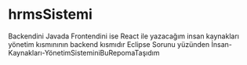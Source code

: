 # hrmsSistemi
Backendini Javada Frontendini ise React ile yazacağım insan kaynakları yönetim kısmınının backend kısmıdır
Eclipse Sorunu yüzünden İnsan-Kaynakları-YönetimSisteminiBuRepomaTaşıdım
